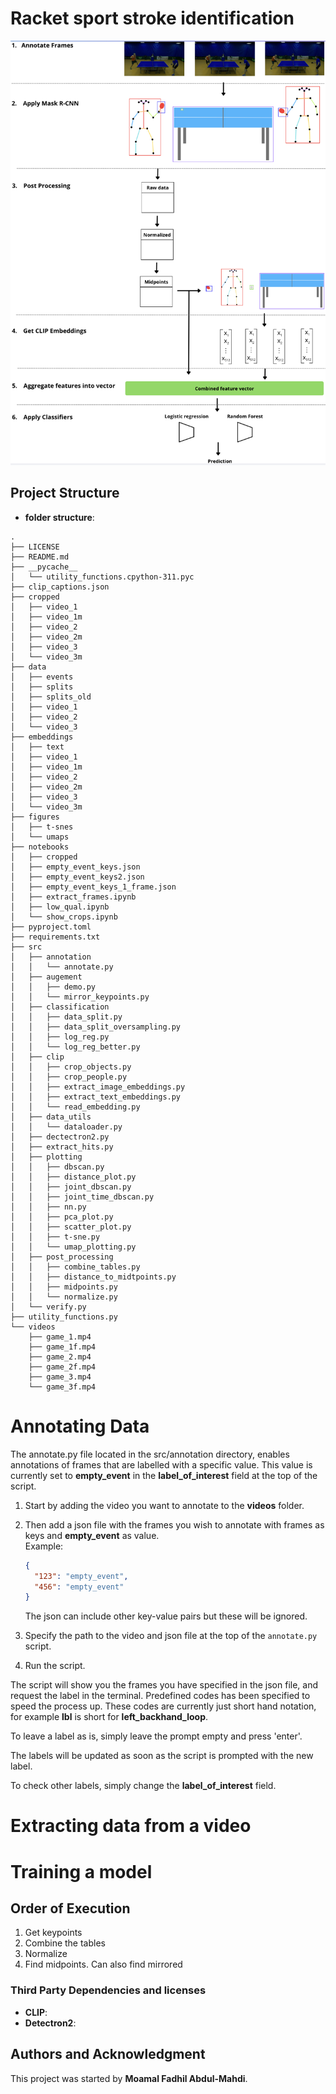 # Racket sport stroke identification
![screenshot](figures/high-level_overview.png)


## Project Structure

- **folder structure**:

```plaintext
.
├── LICENSE
├── README.md
├── __pycache__
│   └── utility_functions.cpython-311.pyc
├── clip_captions.json
├── cropped
│   ├── video_1
│   ├── video_1m
│   ├── video_2
│   ├── video_2m
│   ├── video_3
│   └── video_3m
├── data
│   ├── events
│   ├── splits
│   ├── splits_old
│   ├── video_1
│   ├── video_2
│   └── video_3
├── embeddings
│   ├── text
│   ├── video_1
│   ├── video_1m
│   ├── video_2
│   ├── video_2m
│   ├── video_3
│   └── video_3m
├── figures
│   ├── t-snes
│   └── umaps
├── notebooks
│   ├── cropped
│   ├── empty_event_keys.json
│   ├── empty_event_keys2.json
│   ├── empty_event_keys_1_frame.json
│   ├── extract_frames.ipynb
│   ├── low_qual.ipynb
│   └── show_crops.ipynb
├── pyproject.toml
├── requirements.txt
├── src
│   ├── annotation
│   │   └── annotate.py
│   ├── augement
│   │   ├── demo.py
│   │   └── mirror_keypoints.py
│   ├── classification
│   │   ├── data_split.py
│   │   ├── data_split_oversampling.py
│   │   ├── log_reg.py
│   │   └── log_reg_better.py
│   ├── clip
│   │   ├── crop_objects.py
│   │   ├── crop_people.py
│   │   ├── extract_image_embeddings.py
│   │   ├── extract_text_embeddings.py
│   │   └── read_embedding.py
│   ├── data_utils
│   │   └── dataloader.py
│   ├── dectectron2.py
│   ├── extract_hits.py
│   ├── plotting
│   │   ├── dbscan.py
│   │   ├── distance_plot.py
│   │   ├── joint_dbscan.py
│   │   ├── joint_time_dbscan.py
│   │   ├── nn.py
│   │   ├── pca_plot.py
│   │   ├── scatter_plot.py
│   │   ├── t-sne.py
│   │   └── umap_plotting.py
│   ├── post_processing
│   │   ├── combine_tables.py
│   │   ├── distance_to_midtpoints.py
│   │   ├── midpoints.py
│   │   └── normalize.py
│   └── verify.py
├── utility_functions.py
└── videos
    ├── game_1.mp4
    ├── game_1f.mp4
    ├── game_2.mp4
    ├── game_2f.mp4
    ├── game_3.mp4
    └── game_3f.mp4
```

# Annotating Data
The annotate.py file located in the src/annotation directory, enables annotations of frames that are labelled with a specific value. This value is currently set to **empty_event** in the **label_of_interest** field at the top of the script.

1. Start by adding the video you want to annotate to the **videos** folder.  
2. Then add a json file with the frames you wish to annotate with frames as keys and **empty_event** as value.  
   Example:  
   
    ```json
    {
      "123": "empty_event",
      "456": "empty_event"
    }
    ```

   The json can include other key-value pairs but these will be ignored.  
3. Specify the path to the video and json file at the top of the `annotate.py` script.  
4. Run the script.


The script will show you the frames you have specified in the json file, and request the label in the terminal. Predefined codes has been specified to speed the process up. These codes are currently just short hand notation, for example **lbl** is short for **left_backhand_loop**.

To leave a label as is, simply leave the prompt empty and press 'enter'.

The labels will be updated as soon as the script is prompted with the new label.

To check other labels, simply change the **label_of_interest** field.

# Extracting data from a video


# Training a model


## Order of Execution
1. Get keypoints
2. Combine the tables
3. Normalize
4. Find midpoints. Can also find mirrored


### Third Party Dependencies and licenses

- **CLIP**:
- **Detectron2**:

## Authors and Acknowledgment

This project was started by **Moamal Fadhil Abdul-Mahdi**.